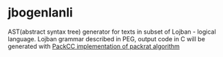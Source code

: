 # jbogenlanli
AST(abstract syntax tree) generator for texts in subset of Lojban - logical language.
Lojban grammar described in PEG, output code in C will be generated with [PackCC implementation of packrat algorithm](https://github.com/enechaev/packcc)
